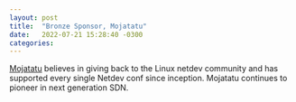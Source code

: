 ```yaml
---
layout: post
title:  "Bronze Sponsor, Mojatatu"
date:   2022-07-21 15:28:40 -0300
categories: 
---
```

[Mojatatu][mojatatu] believes in giving back to the Linux netdev community and has supported every single Netdev conf since inception. Mojatatu continues to pioneer in next generation SDN.<br>



[mojatatu]: http://www.mojatatu.info/mojatatu